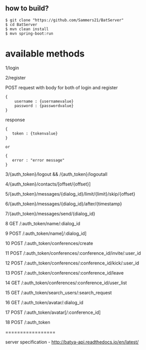 how to build?
-------------

    $ git clone "https://github.com/Sammers21/BatServer"
    $ cd BatServer
    $ mvn clean install
    $ mvn spring-boot:run
    
   
available methods
=================
    


1/login

2/register 

POST request with body for both of login and register


    {
        username : {usernamevalue}
        password : {passwordvalue}
    }
    

    
response
 
    {
       token : {tokenvalue}      
    }
    
    or
    
    {
       error : "error message"      
    }

3/{auth_token}/logout && /{auth_token}/logoutall

4/{auth_token}/contacts/[offset/{offset}]

5/{auth_token}/messages/{dialog_id}/limit/{limit}/skip/{offset}

6/{auth_token}/messages/{dialog_id}/after/{timestamp}

7/{auth_token}/messages/send/{dialog_id}

8 GET /:auth_token/name/:dialog_id

9 POST /:auth_token/name[/:dialog_id]

10 POST /:auth_token/conferences/create

11 POST /:auth_token/conferences/:conference_id/invite/:user_id

12 POST /:auth_token/conferences/:conference_id/kick/:user_id

13 POST /:auth_token/conferences/:conference_id/leave

14 GET /:auth_token/conferences/:conference_id/user_list
    
15 GET /:auth_token/search_users/:search_request
   
16  GET /:auth_token/avatar/:dialog_id

17 POST /:auth_token/avatar[/:conference_id]

18  POST /:auth_token

=================

server specification - http://batya-api.readthedocs.io/en/latest/
